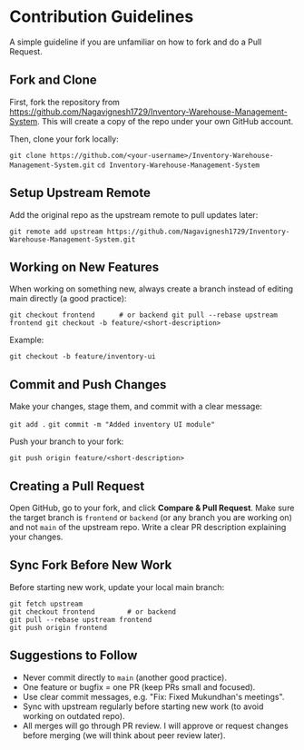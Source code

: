 # Contribution Guidelines

A simple guideline if you are unfamiliar on how to fork and do a Pull Request.

## Fork and Clone

First, fork the repository from https://github.com/Nagavignesh1729/Inventory-Warehouse-Management-System. This will create a copy of the repo under your own GitHub account.

Then, clone your fork locally:

`git clone https://github.com/<your-username>/Inventory-Warehouse-Management-System.git`
`cd Inventory-Warehouse-Management-System`

## Setup Upstream Remote

Add the original repo as the upstream remote to pull updates later:

`git remote add upstream https://github.com/Nagavignesh1729/Inventory-Warehouse-Management-System.git`

## Working on New Features

When working on something new, always create a branch instead of editing main directly (a good practice):

`
git checkout frontend      # or backend
git pull --rebase upstream frontend
git checkout -b feature/<short-description>
`

Example:

`git checkout -b feature/inventory-ui`

## Commit and Push Changes

Make your changes, stage them, and commit with a clear message:

`git add .`
`git commit -m "Added inventory UI module"`

Push your branch to your fork:

`git push origin feature/<short-description>`

## Creating a Pull Request

Open GitHub, go to your fork, and click **Compare \& Pull Request**. Make sure the target branch is `frontend` or `backend` (or any branch you are working on) and not `main` of the upstream repo. Write a clear PR description explaining your changes.

## Sync Fork Before New Work

Before starting new work, update your local main branch:

```
git fetch upstream
git checkout frontend        # or backend
git pull --rebase upstream frontend
git push origin frontend
```


## Suggestions to Follow

- Never commit directly to `main` (another good practice).
- One feature or bugfix = one PR (keep PRs small and focused).
- Use clear commit messages, e.g. "Fix: Fixed Mukundhan's meetings".
- Sync with upstream regularly before starting new work (to avoid working on outdated repo). 
- All merges will go through PR review. I will approve or request changes before merging (we will think about peer review later).
